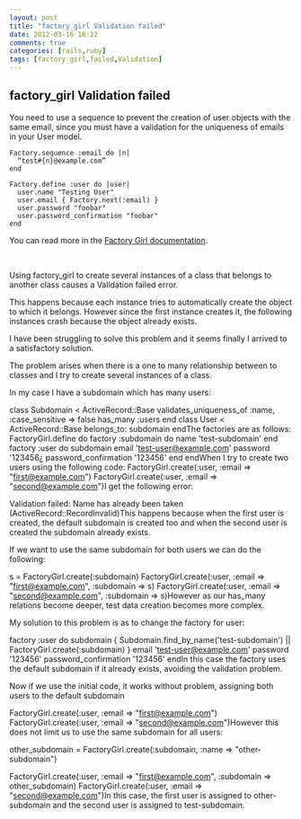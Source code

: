 ```yaml
---
layout: post
title: "factory_girl Validation failed"
date: 2012-03-16 16:22
comments: true
categories: [rails,ruby]
tags: [factory_girl,failed,Validation]
---
```

## factory_girl Validation failed
You need to use a sequence to prevent the creation of user objects with the same email, since you must have a validation for the uniqueness of emails in your User model.
<pre><code>Factory.sequence :email do |n|
  “test#{n}@example.com”
end

Factory.define :user do |user|
  user.name "Testing User"
  user.email { Factory.next(:email) }
  user.password "foobar"
  user.password_confirmation "foobar"
end
</code></pre>
You can read more in the <a href="https://github.com/thoughtbot/factory_girl/wiki/Usage" rel="nofollow">Factory Girl documentation</a>.

&nbsp;

Using factory_girl to create several instances of a class that belongs to another class causes a Validation failed error.

This happens because each instance tries to automatically create the object to which it belongs. However since the first instance creates it, the following instances crash because the object already exists.

I have been struggling to solve this problem and it seems finally I arrived to a satisfactory solution.

The problem arises when there is a one to many relationship between to classes and I try to create several instances of a class.

In my case I have a subdomain which has many users:

class Subdomain &lt; ActiveRecord::Base validates_uniqueness_of :name, :case_sensitive =&gt; false
has_many :users
end
class User &lt; ActiveRecord::Base belongs_to: subdomain endThe factories are as follows: FactoryGirl.define do factory :subdomain do name 'test-subdomain' end factory :user do subdomain email 'test-user@example.com' password '123456¿ password_confirmation '123456' end endWhen I try to create two users using the following code: FactoryGirl.create(:user, :email =&gt; "first@example.com")
FactoryGirl.create(:user, :email =&gt; "second@example.com")I get the following error:

Validation failed: Name has already been taken (ActiveRecord::RecordInvalid)This happens because when the first user is created, the default subdomain is created too and when the second user is created the subdomain already exists.

If we want to use the same subdomain for both users we can do the following:

s = FactoryGirl.create(:subdomain)
FactoryGirl.create(:user, :email =&gt; "first@example.com", :subdomain =&gt; s)
FactoryGirl.create(:user, :email =&gt; "second@example.com", :subdomain =&gt; s)However as our has_many relations become deeper, test data creation becomes more complex.

My solution to this problem is as to change the factory for user:

factory :user do
subdomain { Subdomain.find_by_name('test-subdomain') || FactoryGirl.create(:subdomain) }
email 'test-user@example.com'
password '123456'
password_confirmation '123456'
endIn this case the factory uses the default subdomain if it already exists, avoiding the validation problem.

Now if we use the initial code, it works without problem, assigning both users to the default subdomain

FactoryGirl.create(:user, :email =&gt; "first@example.com")
FactoryGirl.create(:user, :email =&gt; "second@example.com")However this does not limit us to use the same subdomain for all users:

other_subdomain = FactoryGirl.create(:subdomain, :name =&gt; "other-subdomain")

FactoryGirl.create(:user, :email =&gt; "first@example.com", :subdomain =&gt; other_subdomain)
FactoryGirl.create(:user, :email =&gt; "second@example.com")In this case, the first user is assigned to other-subdomain and the second user is assigned to test-subdomain.

